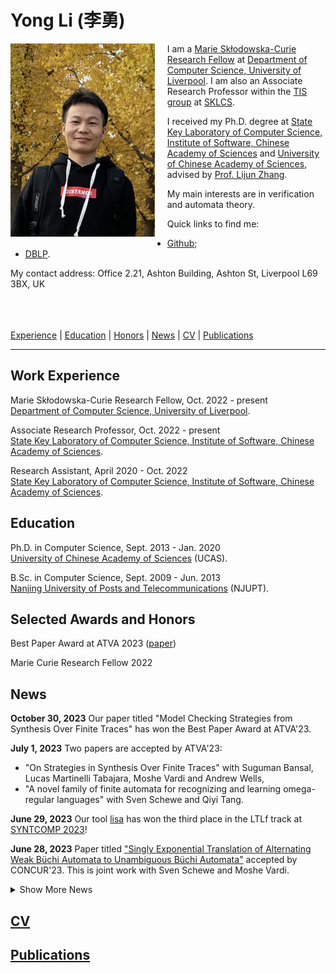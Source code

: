# Yong Li (李勇)

<div style="float:left; padding-right:20px;">
    <img src="./img/pic.jpg" alt="Shufang" width="230.7" height="309.3">
</div>


I am a <a href="https://marie-sklodowska-curie-actions.ec.europa.eu/">Marie Skłodowska-Curie Research Fellow</a> at <a href="https://www.liverpool.ac.uk/computer-science/">Department of Computer Science, University of Liverpool</a>.
I am also an Associate Research Professor within the <a href="https://tis.ios.ac.cn/">TIS group</a> at <a href="http://lcs.ios.ac.cn/"> SKLCS</a>.  

I received my Ph.D. degree at <a href="http://lcs.ios.ac.cn/">State Key Laboratory of Computer Science, Institute of Software, Chinese Academy of Sciences</a> and <a href="https://english.ucas.ac.cn">University of Chinese Academy of Sciences</a>, advised by <a href="https://iscasmc.ios.ac.cn/?page_id=148">Prof. Lijun Zhang</a>.

My main interests are in verification and automata theory.

Quick links to find me:
+ <a href="https://github.com/liyong31">Github</a>;
+ <a href="https://dblp.org/pid/93/2334-31.html">DBLP</a>.

<p>My contact address: Office 2.21, Ashton Building, Ashton St, Liverpool L69 3BX, UK</p>

<br><br><br>
[Experience](#work-experience) | [Education](#education)
| [Honors](#selected-awards-and-honors)  | [News](#news) | [CV](#cv) | [Publications](#publications) 

---
## Work Experience

Marie Skłodowska-Curie Research Fellow, Oct. 2022 - present <br/>
<a href="https://www.liverpool.ac.uk/computer-science/">Department of Computer Science, University of Liverpool</a>.

Associate Research Professor, Oct. 2022 - present <br/>
<a href="http://lcs.ios.ac.cn/">State Key Laboratory of Computer Science, Institute of Software, Chinese Academy of Sciences</a>.

Research Assistant, April 2020 - Oct. 2022 <br/>
<a href="http://lcs.ios.ac.cn/">State Key Laboratory of Computer Science, Institute of Software, Chinese Academy of Sciences</a>.


## Education

Ph.D. in Computer Science, Sept. 2013 - Jan. 2020 <br/>
<a href="https://english.ucas.ac.cn">University of Chinese Academy of Sciences</a> (UCAS).

B.Sc. in Computer Science, Sept. 2009 - Jun. 2013 <br/>
<a href="http://www.njupt.edu.cn/en/">Nanjing University of Posts and Telecommunications</a> (NJUPT).


## Selected Awards and Honors
<!-- Your honors content goes here -->
Best Paper Award at ATVA 2023 ([paper](./pdf/ATVA2023a.pdf))

Marie Curie Research Fellow 2022





## News
<!-- Your news content goes here -->
<!-- First 5 news items -->

**October 30, 2023**
Our paper titled "Model Checking Strategies from Synthesis Over Finite Traces" has won the Best Paper Award at ATVA'23.

**July 1, 2023**
Two papers are accepted by ATVA'23:
* "On Strategies in Synthesis Over Finite Traces" with Suguman Bansal, Lucas Martinelli Tabajara, Moshe Vardi and Andrew Wells,
* "A novel family of finite automata for recognizing and learning omega-regular languages" with Sven Schewe and Qiyi Tang.


**June 29, 2023**
Our tool [lisa](https://github.com/liyong31/lisa) has won the third place in the LTLf track at [SYNTCOMP 2023](http://www.syntcomp.org/)!

**June 28, 2023**
Paper titled ["Singly Exponential Translation of Alternating Weak Büchi Automata to Unambiguous Büchi Automata"](https://arxiv.org/pdf/2305.09966.pdf) accepted by CONCUR'23.
This is joint work with Sven Schewe and Moshe Vardi.

<details>
  <summary>Show More News</summary>

  <!-- Remaining news items -->
  **[December 23, 2022]**
    Paper titled "Modular Mix-and-Match Complementation of Büchi automata" accepted by TACAS'23.
This is joint work with Vojtěch Havlena, Ondřej Lengál, Barbora Šmahlíková and Andrea Turrini.

  **[September 6, 2022]**
Paper titled "Compositional Safety LTL Synthesis" accepted by VSTTE'22.
This is joint work with Suguman Bansal, Giuseppe De Giacomo, Antonio Di Stasio, Moshe Y. Vardi and Shufang Zhu.

  **[August 1, 2022]**
Excited to present joint work with Moshe on Büchi determinization at [VardiFest](https://vardifest.github.io/) to celebrate the pioneering role of Moshe Vardi in many fields.
My slide deck is available [here](../assets/pdf/VardiFest-talk.pdf).

  **[July 8, 2022]**
  Paper titled "Synthesizing Ranking Functions for Loop Programs via SVM" accepted by Theorectical Computer Science Journal.
[This work](https://doi.org/10.1016/j.tcs.2022.07.002) extends our ICFEM'19 paper by utilizing SVM to learn multiphase ranking functions.

  **[June 6, 2022]**
  Check out our invited [paper](../assets/pdf/Henzinger-60.pdf) on Büchi complementation to Thomas Henzinger Festschrift - Conference celebrating his 60th birthday.
  **[June 4, 2022]**
  Submission to CAV-AE 2022 awarded [Available](https://doi.org/10.5281/zenodo.6558928) and Reusable badges.

  **May 1, 2022**
  Paper titled "Divide-and-Conquer Determinization of Büchi Automata based on SCC Decomposition" accepted to CAV 2022. This is joint work with Andrea Turrini, Weizhi Feng, Moshe Vardi and Lijun Zhang.


  <!-- Add more news items as needed -->
</details>

## [CV](./pdf/cv.pdf)
## [Publications](./publications.md)
<!-- Your publications content goes here -->




